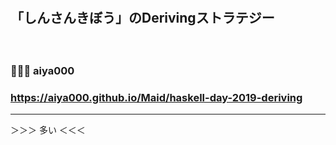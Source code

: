 　
## 「しんさんきぼう」のDerivingストラテジー
　
### 🤟🙄🤟 aiya000
### https://aiya000.github.io/Maid/haskell-day-2019-deriving

- - - - -

＞＞＞ 多い ＜＜＜

